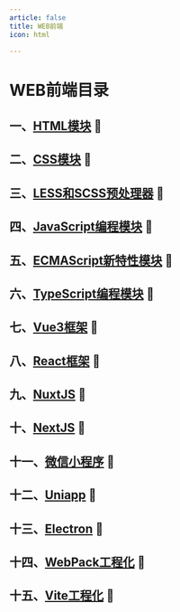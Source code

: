 ```yaml
---
article: false
title: WEB前端
icon: html

---
```


# WEB前端目录 

## 一、[HTML模块](/web/1、Html标签/) :clown_face:
## 二、[CSS模块](/web/2、Css模块/)  :clown_face:
## 三、[LESS和SCSS预处理器](/web/3、Less和Scss预处理器/)  :clown_face:
## 四、[JavaScript编程模块](/web/4、Javascript编程语言/)  :clown_face:
## 五、[ECMAScript新特性模块](/web/5、Ecmascript新特性/)  :clown_face:
## 六、[TypeScript编程模块](/web/6、Typescript超级/)  :clown_face:
## 七、[Vue3框架](/web/7、Vue框架/)  :clown_face:
## 八、[React框架](/web/8、React框架/)  :clown_face:
## 九、[NuxtJS](/web/9、Nuxtjs/)  :clown_face:
## 十、[NextJS](/web/10、Nextjs/)  :clown_face:
## 十一、[微信小程序](/web/11、微信小程序/)  :clown_face:
## 十二、[Uniapp](/web/12、Uniapp框架/)  :clown_face:
## 十三、[Electron](/web/13、Electron桌面应用/)  :clown_face:
## 十四、[WebPack工程化](/web/14、WebPack/)  :clown_face:
## 十五、[Vite工程化](/web/15、Vite.md/)  :clown_face: